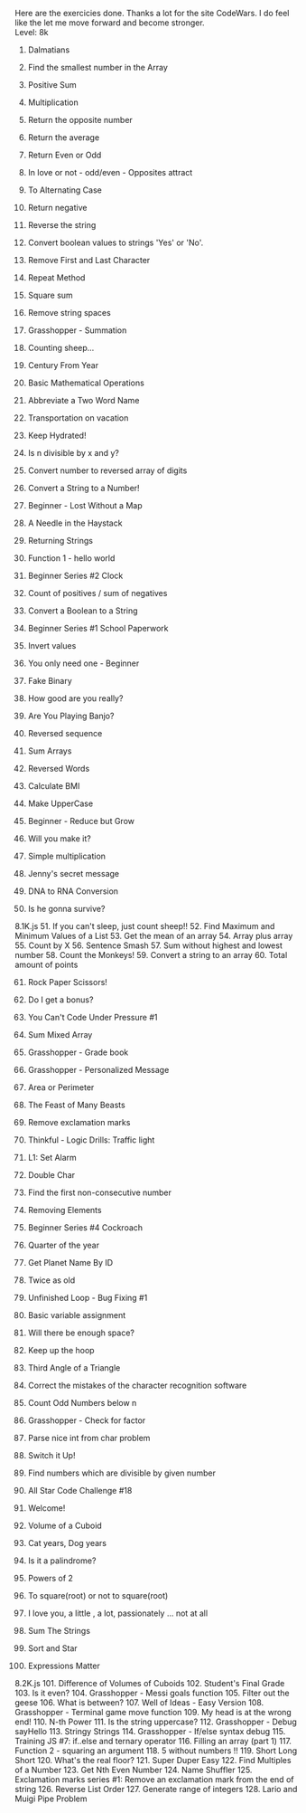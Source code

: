 Here are the exercicies done. Thanks a lot for the site CodeWars. I do feel like the let me move forward and become stronger.  
Level: 8k
1. Dalmatians
2. Find the smallest number in the Array
3. Positive Sum
4. Multiplication
5. Return the opposite number
6. Return the average
7. Return Even or Odd
8. In love or not - odd/even - Opposites attract
9. To Alternating Case
10. Return negative

11. Reverse the string
12. Convert boolean values to strings 'Yes' or 'No'.
13. Remove First and Last Character
14. Repeat Method
15. Square sum
16. Remove string spaces
17. Grasshopper - Summation
18. Counting sheep...
19. Century From Year
20. Basic Mathematical Operations

21. Abbreviate a Two Word Name
22. Transportation on vacation
23. Keep Hydrated!
24. Is n divisible by x and y?
25. Convert number to reversed array of digits
26. Convert a String to a Number!
27. Beginner - Lost Without a Map
28. A Needle in the Haystack
29. Returning Strings
30. Function 1 - hello world

31. Beginner Series #2 Clock
32. Count of positives / sum of negatives
33. Convert a Boolean to a String
34. Beginner Series #1 School Paperwork
35. Invert values
36. You only need one - Beginner
37. Fake Binary
38. How good are you really?
39. Are You Playing Banjo?
40. Reversed sequence

41. Sum Arrays
42. Reversed Words
43. Calculate BMI
44. Make UpperCase
45. Beginner - Reduce but Grow
46. Will you make it?
47. Simple multiplication
48. Jenny's secret message
49. DNA to RNA Conversion
50. Is he gonna survive?

8.1K.js
51. If you can't sleep, just count sheep!!
52. Find Maximum and Minimum Values of a List
53. Get the mean of an array
54. Array plus array
55. Count by X
56. Sentence Smash
57. Sum without highest and lowest number
58. Count the Monkeys!
59. Convert a string to an array
60. Total amount of points

61. Rock Paper Scissors!
62. Do I get a bonus?
63. You Can't Code Under Pressure #1
64. Sum Mixed Array
65. Grasshopper - Grade book
66. Grasshopper - Personalized Message
67. Area or Perimeter
68. The Feast of Many Beasts
69. Remove exclamation marks
70. Thinkful - Logic Drills: Traffic light

71. L1: Set Alarm
72. Double Char
73. Find the first non-consecutive number
74. Removing Elements
75. Beginner Series #4 Cockroach
76. Quarter of the year
77. Get Planet Name By ID
78. Twice as old
79. Unfinished Loop - Bug Fixing #1
80. Basic variable assignment

81. Will there be enough space?
82. Keep up the hoop
83. Third Angle of a Triangle
84. Correct the mistakes of the character recognition software
85. Count Odd Numbers below n
86. Grasshopper - Check for factor
87. Parse nice int from char problem
88. Switch it Up!
89. Find numbers which are divisible by given number
90. All Star Code Challenge #18

91. Welcome!
92. Volume of a Cuboid
93. Cat years, Dog years
94. Is it a palindrome?
95. Powers of 2
96. To square(root) or not to square(root)
97.  I love you, a little , a lot, passionately ... not at all
98. Sum The Strings
99. Sort and Star
100. Expressions Matter

8.2K.js
101. Difference of Volumes of Cuboids
102. Student's Final Grade
103. Is it even?
104. Grasshopper - Messi goals function
105. Filter out the geese
106. What is between?
107. Well of Ideas - Easy Version
108. Grasshopper - Terminal game move function
109. My head is at the wrong end!
110. N-th Power
111. Is the string uppercase?
112. Grasshopper - Debug sayHello
113. Stringy Strings
114. Grasshopper - If/else syntax debug
115. Training JS #7: if..else and ternary operator
116. Filling an array (part 1)
117. Function 2 - squaring an argument
118. 5 without numbers !!
119. Short Long Short
120. What's the real floor?
121. Super Duper Easy
122. Find Multiples of a Number
123. Get Nth Even Number
124. Name Shuffler
125. Exclamation marks series #1: Remove an exclamation mark from the end of string
126. Reverse List Order
127. Generate range of integers
128. Lario and Muigi Pipe Problem